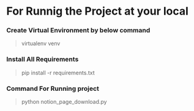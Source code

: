 # For Runnig the Project at your local

### Create Virtual Environment by below command
> virtualenv venv

### Install All Requirements
> pip install -r requirements.txt

### Command For Running project
> python notion_page_download.py
